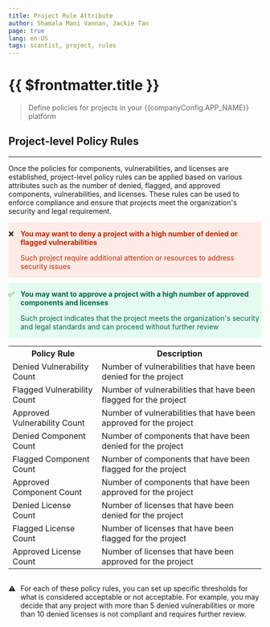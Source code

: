 ```yaml
---
title: Project Rule Attribute
author: Shamala Mani Vannan, Jackie Tan
page: true
lang: en-US
tags: scantist, project, rules
---
```


<script setup>
import { companyConfig } from '../../../../../config/companyConfig.js'
</script>
<ClientOnly>

# {{ $frontmatter.title }}

> Define policies for projects in your {{companyConfig.APP_NAME}} platform

## Project-level Policy Rules

<hr class="thick" />

Once the policies for components, vulnerabilities, and licenses are established, project-level policy rules can be applied based on various attributes such as the number of denied, flagged, and approved components, vulnerabilities, and licenses. These rules can be used to enforce compliance and ensure that projects meet the organization's security and legal requirement.

<div style="display: flex; background-color: #FFEBE6;">

<div style="flex: 0.05; ">

&#10060;

</div>

<div style="flex: 1; ">

<div style="color: #BF2600; font-weight: bold;">

You may want to deny a project with a high number of denied or flagged vulnerabilities

</div>

<span style="color: #BF2600;">

Such project require additional attention or resources to address security issues

</span>

</div>

</div>

<div style="display: flex; background-color: #E3FCEF; margin-top: 10px">

<div style="flex: 0.05; ">

:white_check_mark:

</div>

<div style="flex: 1; ">

<div style="color: #006644; font-weight: bold;">

You may want to approve a project with a high number of approved components and licenses

</div>

<span style="color: #006644;">

Such project indicates that the project meets the organization's security and legal standards and can proceed without further review

</span>

</div>

</div>

<table>
  <tr>
    <th class="header_bold">Policy Rule</th>
    <th class="header_bold">Description</th>
  </tr>
  <tr>
    <td>Denied Vulnerability Count</td>
    <td>Number of vulnerabilities that have been denied for the project</td>
  </tr>
  <tr>
    <td>Flagged Vulnerability Count</td>
    <td>Number of vulnerabilities that have been flagged for the project</td>
  </tr>
  <tr>
    <td>Approved Vulnerability Count</td>
    <td>Number of vulnerabilities that have been approved for the project</td>
  </tr>
  <tr>
    <td>Denied Component Count</td>
    <td>Number of components that have been denied for the project</td>
  </tr>
  <tr>
    <td>Flagged Component Count</td>
    <td>Number of components that have been flagged for the project</td>
  </tr>
  <tr>
    <td>Approved Component Count</td>
    <td>Number of components that have been approved for the project</td>
  </tr>
  <tr>
    <td>Denied License Count</td>
    <td>Number of licenses that have been denied for the project</td>
  </tr>
  <tr>
    <td>Flagged License Count</td>
    <td>Number of licenses that have been flagged for the project</td>
  </tr>
  <tr>
    <td>Approved License Count</td>
    <td>Number of licenses that have been approved for the project</td>
  </tr>
</table>

<div style="display: flex;">

<div style="flex: 0.05; ">

&#9888;

</div>

<div style="flex: 1; ">

<div>

For each of these policy rules, you can set up specific thresholds for what is considered acceptable or not acceptable. For example, you may decide that any project with more than 5 denied vulnerabilities or more than 10 denied licenses is not compliant and requires further review.

</div>

</div>

</div>

</ClientOnly>
